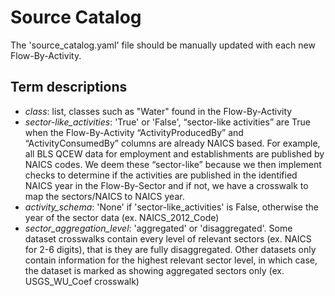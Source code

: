 # Source Catalog
The 'source_catalog.yaml' file should be manually updated with each new
Flow-By-Activity.

## Term descriptions
- _class_: list, classes such as "Water" found in the Flow-By-Activity
- _sector-like_activities_: 'True' or 'False', “sector-like activities” are True when the Flow-By-Activity
  “ActivityProducedBy” and “ActivityConsumedBy” columns are already NAICS based. For example, all BLS QCEW
  data for employment and establishments are published by NAICS codes. We deem these “sector-like” because we
  then implement checks to determine if the activities are published in the identified NAICS year in the
  Flow-By-Sector and if not, we have a crosswalk to map the sectors/NAICS to NAICS year. 
- _activity_schema_: 'None' if 'sector-like_activities' is False, otherwise the year of the sector data
  (ex. NAICS_2012_Code)
- _sector_aggregation_level_: 'aggregated' or 'disaggregated'. Some
        dataset crosswalks contain every level of relevant sectors (ex. NAICS 
        for 2-6 digits), that is they are fully disaggregated. Other datasets only 
        contain information for the highest relevant sector level, in which case, 
        the dataset is marked as showing aggregated sectors only 
        (ex. USGS_WU_Coef crosswalk)
